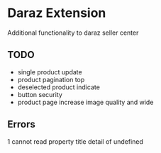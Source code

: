 # Daraz Extension
Additional functionality to daraz seller center

## TODO
- single product update
- product pagination top 
- deselected product indicate
- button security
- product page increase image quality and wide


## Errors
1 cannot read property title detail of undefined